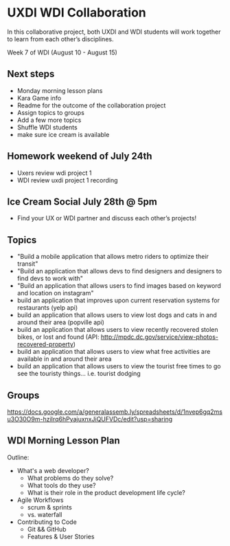 # UXDI WDI Collaboration

In this collaborative project, both UXDI and WDI students will work together
to learn from each other’s disciplines. 

Week 7 of WDI (August 10 - August 15)

## Next steps

- Monday morning lesson plans
- Kara Game info
- Readme for the outcome of the collaboration project
- Assign topics to groups
- Add a few more topics
- Shuffle WDI students
- make sure ice cream is available

## Homework weekend of July 24th

- Uxers review wdi project 1
- WDI review uxdi project 1 recording

## Ice Cream Social July 28th @ 5pm

- Find your UX or WDI partner and discuss each other’s projects!

## Topics

- "Build a mobile application that allows metro riders to optimize their transit"
- "Build an application that allows devs to find designers and designers to find devs to work with"
- "Build an application that allows users to find images based on keyword and location on instagram"
- build an application that improves upon current reservation systems for restaurants (yelp api)
- build an application that allows users to view lost dogs and cats in and around their area (popville api)
- build an application that allows users to view recently recovered stolen bikes, or lost and found (API: http://mpdc.dc.gov/service/view-photos-recovered-property)
- build an application that allows users to view what free activities are available in and around their area
- build an application that allows users to view the tourist free times to go see the touristy things… i.e. tourist dodging

## Groups

https://docs.google.com/a/generalassemb.ly/spreadsheets/d/1nvep6gq2msu3O30O9m-hziIrq6hPyajuxnxJiQUFVDc/edit?usp=sharing

## WDI Morning Lesson Plan

Outline: 

- What's a web developer?
  - What problems do they solve?
  - What tools do they use?
  - What is their role in the product development life cycle?
- Agile Workflows
  - scrum & sprints
  - vs. waterfall
- Contributing to Code
  - Git && GitHub
  - Features & User Stories

